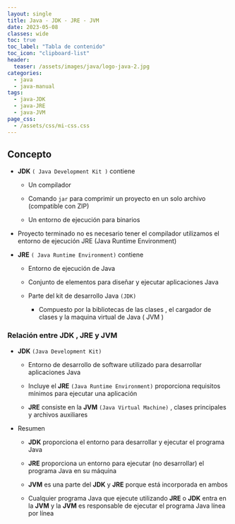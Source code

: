 ```yaml
---
layout: single
title: Java - JDK - JRE - JVM
date: 2023-05-08
classes: wide
toc: true
toc_label: "Tabla de contenido"
toc_icon: "clipboard-list"
header:
  teaser: /assets/images/java/logo-java-2.jpg
categories:
  - java
  - java-manual
tags:
  - java-JDK
  - java-JRE
  - java-JVM
page_css: 
  - /assets/css/mi-css.css
---
```


## Concepto

* **JDK** ``( Java Development Kit )`` contiene

  * Un compilador

  * Comando ``jar`` para comprimir un proyecto en un solo archivo (compatible con ZIP)

  * Un entorno de ejecución para binarios

* Proyecto terminado no es necesario tener el compilador utilizamos el entorno de ejecución JRE (Java Runtime Environment)

* **JRE** ``( Java Runtime Environment)`` contiene

  * Entorno de ejecución de Java

  * Conjunto de elementos para diseñar y ejecutar aplicaciones Java

  * Parte del kit de desarrollo Java ``(JDK)``

    * Compuesto por la bibliotecas de las clases , el cargador de clases y la maquina virtual de Java ( JVM )

### Relación entre JDK , JRE y JVM

* **JDK** ``(Java Development Kit)`` 

  * Entorno de desarrollo de software utilizado para desarrollar aplicaciones Java 
  
  * Incluye el **JRE** ``(Java Runtime Environment)`` proporciona requisitos mínimos para ejecutar una aplicación
  
  * **JRE** consiste en la **JVM** ``(Java Virtual Machine)`` , clases principales y archivos auxiliares

* Resumen 

  * **JDK** proporciona el entorno para desarrollar y ejecutar el programa Java
  
  * **JRE** proporciona un entorno para ejecutar (no desarrollar) el programa Java en su máquina
  
  * **JVM** es una parte del **JDK** y **JRE** porque está incorporada en ambos
  
  * Cualquier programa Java que ejecute utilizando **JRE** o **JDK** entra en la **JVM** y la **JVM** es responsable de ejecutar el programa Java línea por línea